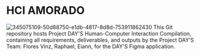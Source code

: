 # HCI AMORADO
![345075109-50d88750-e1db-4817-8d8d-753911862430](https://github.com/RaphaelAmorado/HCI/assets/162141311/6565ced1-c96c-482f-a04a-f886558397ec)
This Git repository hosts Project DAY'S Human-Computer Interaction Compilation, containing all requirements, deliverables, and outputs by the Project DAY'S Team: Flores Vinz, Raphael, Eiann, for the DAY'S Figma application.
